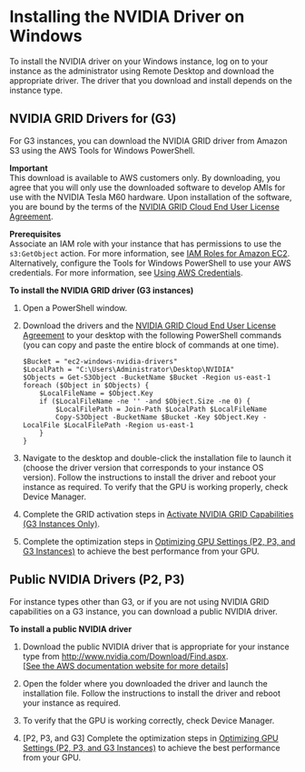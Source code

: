 # Installing the NVIDIA Driver on Windows<a name="install-nvidia-driver-windows"></a>

To install the NVIDIA driver on your Windows instance, log on to your instance as the administrator using Remote Desktop and download the appropriate driver\. The driver that you download and install depends on the instance type\.

## NVIDIA GRID Drivers for \(G3\)<a name="nvidia-drivers-grid"></a>

For G3 instances, you can download the NVIDIA GRID driver from Amazon S3 using the AWS Tools for Windows PowerShell\.

**Important**  
This download is available to AWS customers only\. By downloading, you agree that you will only use the downloaded software to develop AMIs for use with the NVIDIA Tesla M60 hardware\. Upon installation of the software, you are bound by the terms of the [NVIDIA GRID Cloud End User License Agreement](http://aws-nvidia-license-agreement.s3.amazonaws.com/NvidiaGridAWSUserLicenseAgreement.DOCX)\.

**Prerequisites**  
Associate an IAM role with your instance that has permissions to use the `s3:GetObject` action\. For more information, see [IAM Roles for Amazon EC2](iam-roles-for-amazon-ec2.md)\. Alternatively, configure the Tools for Windows PowerShell to use your AWS credentials\. For more information, see [Using AWS Credentials](http://docs.aws.amazon.com/powershell/latest/userguide/specifying-your-aws-credentials.html)\.

**To install the NVIDIA GRID driver \(G3 instances\)**

1. Open a PowerShell window\.

1. Download the drivers and the [NVIDIA GRID Cloud End User License Agreement](http://aws-nvidia-license-agreement.s3.amazonaws.com/NvidiaGridAWSUserLicenseAgreement.DOCX) to your desktop with the following PowerShell commands \(you can copy and paste the entire block of commands at one time\)\.

   ```
   $Bucket = "ec2-windows-nvidia-drivers"
   $LocalPath = "C:\Users\Administrator\Desktop\NVIDIA"
   $Objects = Get-S3Object -BucketName $Bucket -Region us-east-1
   foreach ($Object in $Objects) {
       $LocalFileName = $Object.Key
       if ($LocalFileName -ne '' -and $Object.Size -ne 0) {
           $LocalFilePath = Join-Path $LocalPath $LocalFileName
           Copy-S3Object -BucketName $Bucket -Key $Object.Key -LocalFile $LocalFilePath -Region us-east-1
       }
   }
   ```

1. Navigate to the desktop and double\-click the installation file to launch it \(choose the driver version that corresponds to your instance OS version\)\. Follow the instructions to install the driver and reboot your instance as required\. To verify that the GPU is working properly, check Device Manager\.

1. Complete the GRID activation steps in [Activate NVIDIA GRID Capabilities \(G3 Instances Only\)](activate_grid.md)\.

1. Complete the optimization steps in [Optimizing GPU Settings \(P2, P3, and G3 Instances\)](optimize_gpu.md) to achieve the best performance from your GPU\.

## Public NVIDIA Drivers \(P2, P3\)<a name="nvidia-drivers-public"></a>

For instance types other than G3, or if you are not using NVIDIA GRID capabilities on a G3 instance, you can download a public NVIDIA driver\.

**To install a public NVIDIA driver**

1. Download the public NVIDIA driver that is appropriate for your instance type from [http://www\.nvidia\.com/Download/Find\.aspx](http://www.nvidia.com/Download/Find.aspx)\.    
[\[See the AWS documentation website for more details\]](http://docs.aws.amazon.com/AWSEC2/latest/WindowsGuide/install-nvidia-driver-windows.html)

1. Open the folder where you downloaded the driver and launch the installation file\. Follow the instructions to install the driver and reboot your instance as required\.

1. To verify that the GPU is working correctly, check Device Manager\.

1. \[P2, P3, and G3\] Complete the optimization steps in [Optimizing GPU Settings \(P2, P3, and G3 Instances\)](optimize_gpu.md) to achieve the best performance from your GPU\.